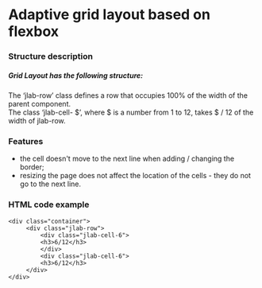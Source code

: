 # Adaptive grid layout based on flexbox

### Structure description

##### Grid Layout has the following structure:</br>
The ‘jlab-row’ class defines a row that occupies 100% of the width of the parent component.</br>
The class ‘jlab-cell- $’, where $ is a number from 1 to 12, takes $ / 12 of the width of jlab-row.


### Features

- the cell doesn't move to the next line when adding / changing the border;
- resizing the page does not affect the location of the cells - they do not go to the next line.

### HTML code example
    <div class="container">
         <div class="jlab-row">
             <div class="jlab-cell-6">
             <h3>6/12</h3>
             </div>
             <div class="jlab-cell-6">
             <h3>6/12</h3>
         </div>
    </div>
